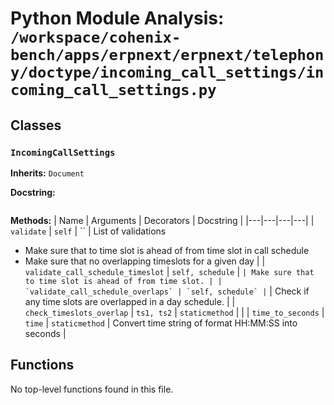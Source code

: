 # Python Module Analysis: `/workspace/cohenix-bench/apps/erpnext/erpnext/telephony/doctype/incoming_call_settings/incoming_call_settings.py`

## Classes

### `IncomingCallSettings`
**Inherits:** `Document`


**Docstring:**
```

```

**Methods:**
| Name | Arguments | Decorators | Docstring |
|---|---|---|---|
| `validate` | `self` | `` | List of validations
* Make sure that to time slot is ahead of from time slot in call schedule
* Make sure that no overlapping timeslots for a given day |
| `validate_call_schedule_timeslot` | `self, schedule` | `` | Make sure that to time slot is ahead of from time slot. |
| `validate_call_schedule_overlaps` | `self, schedule` | `` | Check if any time slots are overlapped in a day schedule. |
| `check_timeslots_overlap` | `ts1, ts2` | `staticmethod` |  |
| `time_to_seconds` | `time` | `staticmethod` | Convert time string of format HH:MM:SS into seconds |





## Functions

No top-level functions found in this file.

